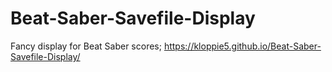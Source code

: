 # Beat-Saber-Savefile-Display
Fancy display for Beat Saber scores; https://kloppie5.github.io/Beat-Saber-Savefile-Display/
